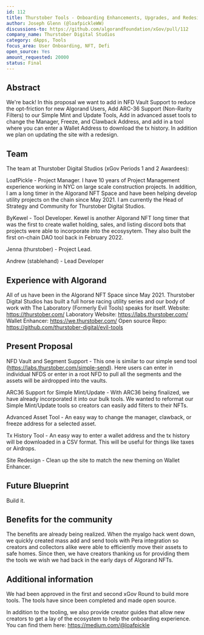 ```yaml
---
id: 112
title: Thurstober Tools - Onboarding Enhancements, Upgrades, and Redesign
author: Joseph Glenn (@loafpickleWW)
discussions-to: https://github.com/algorandfoundation/xGov/pull/112
company_name: Thurstober Digital Studios
category: dApps, Tools
focus_area: User Onboarding, NFT, Defi
open_source: Yes
amount_requested: 20000
status: Final
---
```


## Abstract
We're back! In this proposal we want to add in NFD Vault Support to reduce the opt-friction for new Algorand Users, Add ARC-36 Support (Non-Rarity Filters) to our Simple Mint and Update Tools, Add in advanced asset tools to change the Manager, Freeze, and Clawback Address, and add in a tool where you can enter a Wallet Address to download the tx history. In addition we plan on updating the site with a redesign. 

## Team
The team at Thurstober Digital Studios (xGov Periods 1 and 2 Awardees):

LoafPickle - Project Manager. I have 10 years of Project Management experience working in NYC on large scale construction projects. In addition, I am a long timer in the Algorand NFT Space and have been helping develop utility projects on the chain since May 2021. I am currently the Head of Strategy and Community for Thurstober Digital Studios. 

ByKewel - Tool Developer. Kewel is another Algorand NFT long timer that was the first to create wallet holding, sales, and listing discord bots that projects were able to incorporate into the ecosysytem. They also built the first on-chain DAO tool back in February 2022. 

Jenna (thurstober) - Project Lead.

Andrew (stablehand) - Lead Developer

## Experience with Algorand
All of us have been in the Algorand NFT Space since May 2021. Thurstober Digital Studios has built a full horse racing utility series and our body of work with The Laboratory (Formerly Evil Tools) speaks for itself.
Website: https://thurstober.com/ 
Laboratory Website: https://labs.thurstober.com/
Wallet Enhancer: https://we.thurstober.com/
Open source Repo: https://github.com/thurstober-digital/evil-tools

## Present Proposal
NFD Vault and Segment Support - This one is similar to our simple send tool (https://labs.thurstober.com/simple-send). Here users can enter in individual NFDS or enter in a root NFD to pull all the segments and the assets will be airdropped into the vaults.

ARC36 Support for Simple Mint/Update - With ARC36 being finalized, we have already incorporated it into our bulk tools. We wanted to reformat our Simple Mint/Update tools so creators can easily add filters to their NFTs. 

Advanced Asset Tool - An easy way to change the manager, clawback, or freeze address for a selected asset.

Tx History Tool - An easy way to enter a wallet address and the tx history will be downloaded in a CSV format. This will be useful for things like taxes or Airdrops.

Site Redesign - Clean up the site to match the new theming on Wallet Enhancer.

## Future Blueprint
Build it. 

## Benefits for the community
The benefits are already being realized. When the myalgo hack went down, we quickly created mass add and send tools with Pera integration so creators and collectors alike were able to efficiently move their assets to safe homes. Since then, we have creators thanking us for providing them the tools we wish we had back in the early days of Algorand NFTs.

## Additional information
We had been approved in the first and second xGov Round to build more tools. The tools have since been completed and made open source.

In addition to the tooling, we also provide creator guides that allow new creators to get a lay of the ecosystem to help the onboarding experience. You can find them here: https://medium.com/@loafpickle
